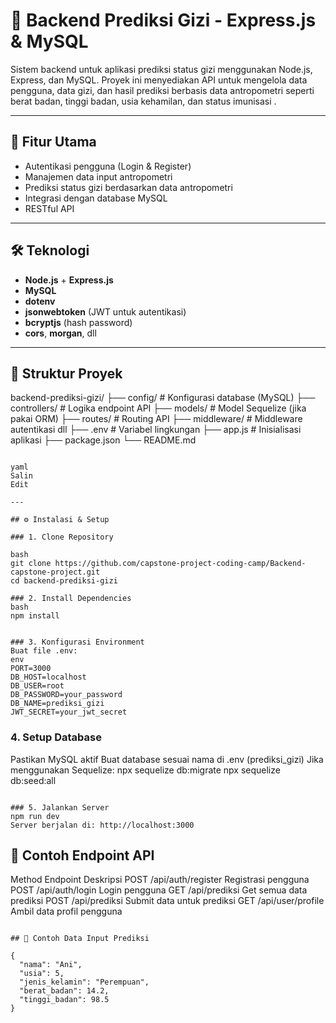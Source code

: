 # 🥗 Backend Prediksi Gizi - Express.js & MySQL

Sistem backend untuk aplikasi prediksi status gizi menggunakan Node.js, Express, dan MySQL. Proyek ini menyediakan API untuk mengelola data pengguna, data gizi, dan hasil prediksi berbasis data antropometri seperti berat badan, tinggi badan, usia kehamilan, dan status imunisasi .

---

## 🚀 Fitur Utama

- Autentikasi pengguna (Login & Register)
- Manajemen data input antropometri
- Prediksi status gizi berdasarkan data antropometri
- Integrasi dengan database MySQL
- RESTful API

---

## 🛠️ Teknologi

- **Node.js** + **Express.js**
- **MySQL**
- **dotenv**
- **jsonwebtoken** (JWT untuk autentikasi)
- **bcryptjs** (hash password)
- **cors**, **morgan**, dll

---

## 📂 Struktur Proyek

backend-prediksi-gizi/
├── config/ # Konfigurasi database (MySQL)
├── controllers/ # Logika endpoint API
├── models/ # Model Sequelize (jika pakai ORM)
├── routes/ # Routing API
├── middleware/ # Middleware autentikasi dll
├── .env # Variabel lingkungan
├── app.js # Inisialisasi aplikasi
├── package.json
└── README.md
~~~

yaml
Salin
Edit

---

## ⚙️ Instalasi & Setup

### 1. Clone Repository

bash
git clone https://github.com/capstone-project-coding-camp/Backend-capstone-project.git
cd backend-prediksi-gizi

### 2. Install Dependencies
bash
npm install


### 3. Konfigurasi Environment
Buat file .env:
env
PORT=3000
DB_HOST=localhost
DB_USER=root
DB_PASSWORD=your_password
DB_NAME=prediksi_gizi
JWT_SECRET=your_jwt_secret
~~~


### 4. Setup Database
Pastikan MySQL aktif
Buat database sesuai nama di .env (prediksi_gizi)
Jika menggunakan Sequelize:
npx sequelize db:migrate
npx sequelize db:seed:all
~~~

### 5. Jalankan Server
npm run dev
Server berjalan di: http://localhost:3000
~~~


## 🔌 Contoh Endpoint API
Method	Endpoint	Deskripsi
POST	/api/auth/register	Registrasi pengguna
POST	/api/auth/login	Login pengguna
GET	/api/prediksi	Get semua data prediksi
POST	/api/prediksi	Submit data untuk prediksi
GET	/api/user/profile	Ambil data profil pengguna
~~~

## 🧪 Contoh Data Input Prediksi

{
  "nama": "Ani",
  "usia": 5,
  "jenis_kelamin": "Perempuan",
  "berat_badan": 14.2,
  "tinggi_badan": 98.5
}
~~~

